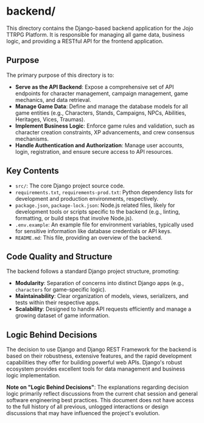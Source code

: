 # backend/

This directory contains the Django-based backend application for the Jojo TTRPG Platform. It is responsible for managing all game data, business logic, and providing a RESTful API for the frontend application.

## Purpose

The primary purpose of this directory is to:
*   **Serve as the API Backend**: Expose a comprehensive set of API endpoints for character management, campaign management, game mechanics, and data retrieval.
*   **Manage Game Data**: Define and manage the database models for all game entities (e.g., Characters, Stands, Campaigns, NPCs, Abilities, Heritages, Vices, Traumas).
*   **Implement Business Logic**: Enforce game rules and validation, such as character creation constraints, XP advancements, and crew consensus mechanisms.
*   **Handle Authentication and Authorization**: Manage user accounts, login, registration, and ensure secure access to API resources.

## Key Contents

*   `src/`: The core Django project source code.
*   `requirements.txt`, `requirements-prod.txt`: Python dependency lists for development and production environments, respectively.
*   `package.json`, `package-lock.json`: Node.js related files, likely for development tools or scripts specific to the backend (e.g., linting, formatting, or build steps that involve Node.js).
*   `.env.example`: An example file for environment variables, typically used for sensitive information like database credentials or API keys.
*   `README.md`: This file, providing an overview of the backend.

## Code Quality and Structure

The backend follows a standard Django project structure, promoting:
*   **Modularity**: Separation of concerns into distinct Django apps (e.g., `characters` for game-specific logic).
*   **Maintainability**: Clear organization of models, views, serializers, and tests within their respective apps.
*   **Scalability**: Designed to handle API requests efficiently and manage a growing dataset of game information.

## Logic Behind Decisions

The decision to use Django and Django REST Framework for the backend is based on their robustness, extensive features, and the rapid development capabilities they offer for building powerful web APIs. Django's robust ecosystem provides excellent tools for data management and business logic implementation.

**Note on "Logic Behind Decisions"**: The explanations regarding decision logic primarily reflect discussions from the current chat session and general software engineering best practices. This document does not have access to the full history of all previous, unlogged interactions or design discussions that may have influenced the project's evolution.
